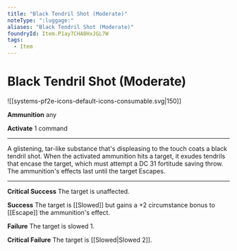 ```yaml
---
title: "Black Tendril Shot (Moderate)"
noteType: ":luggage:"
aliases: "Black Tendril Shot (Moderate)"
foundryId: Item.P1ay7CHA8HxJGL7W
tags:
  - Item
---
```


# Black Tendril Shot (Moderate)
![[systems-pf2e-icons-default-icons-consumable.svg|150]]

**Ammunition** any

**Activate** 1 command

* * *

A glistening, tar-like substance that's displeasing to the touch coats a black tendril shot. When the activated ammunition hits a target, it exudes tendrils that encase the target, which must attempt a DC 31 fortitude saving throw. The ammunition's effects last until the target Escapes.

* * *

**Critical Success** The target is unaffected.

**Success** The target is [[Slowed]] but gains a +2 circumstance bonus to [[Escape]] the ammunition's effect.

**Failure** The target is slowed 1.

**Critical Failure** The target is [[Slowed|Slowed 2]].
